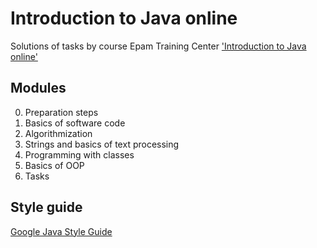 # Introduction to Java online

Solutions of tasks by course Epam Training Center ['Introduction to Java online'](https://training.by/#!/Training/2397?lang=ru)

## Modules
0. Preparation steps
1. Basics of software code
2. Algorithmization
3. Strings and basics of text processing
4. Programming with classes
5. Basics of OOP
6. Tasks

## Style guide

[Google Java Style Guide](https://google.github.io/styleguide/javaguide.html)